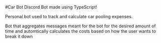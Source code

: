 #Car Bot
Discord Bot made using TypeScript!

Personal bot used to track and calculate car pooling expenses.

Bot that aggregates messages meant for the bot for the desired amount of time and automtically calculates the costs based on how the user wants to break it down
